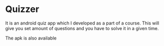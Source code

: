 # Quizzer

It is an android quiz app which I developed as a part of a course. This will give you set amount of questions and you have to solve it in a given time. 

The apk is also available
